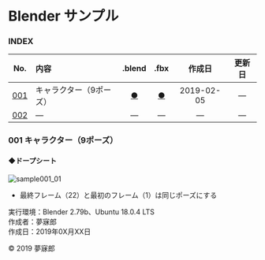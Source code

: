 # Blender サンプル

### <b>INDEX</b>

|No.|内容|.blend|.fbx|作成日|更新日|
|:--:|:--|:--:|:--:|:--:|:--:|
|[001](#001)|キャラクター（9ポーズ）|[●](https://mubirou.github.io/Blender/sample/blend/sample001.blend)|[●](https://mubirou.github.io/Blender/sample/fbx/sample001.fbx)|2019-02-05|―|
|[002](#002)|―|―|―|―|―|―|


<a name="001"></a>
### 001 キャラクター（9ポーズ）

#### ◆ドープシート

![sample001_01](https://mubirou.github.io/Blender/sample/jpg/sample001_01.jpg)

* 最終フレーム（22）と最初のフレーム（1）は同じポーズにする

実行環境：Blender 2.79b、Ubuntu 18.0.4 LTS  
作成者：夢寐郎  
作成日：2019年0X月XX日

© 2019 夢寐郎